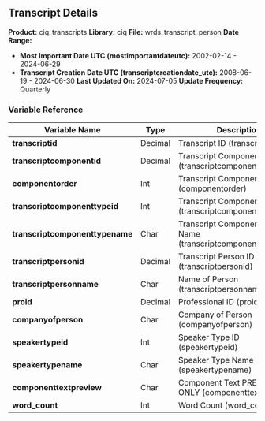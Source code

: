 ## Transcript Details
**Product:** ciq_transcripts
**Library:** ciq
**File:** wrds_transcript_person
**Date Range:**
  - **Most Important Date UTC (mostimportantdateutc):** 2002-02-14 - 2024-06-29
  - **Transcript Creation Date UTC (transcriptcreationdate_utc):** 2008-06-19 - 2024-06-30
**Last Updated On:** 2024-07-05
**Update Frequency:** Quarterly
### Variable Reference
| Variable Name                  | Type    | Description                                       |
|--------------------------------|---------|---------------------------------------------------|
| **transcriptid**               | Decimal | Transcript ID (transcriptid)                      |
| **transcriptcomponentid**      | Decimal | Transcript Component ID (transcriptcomponentid)   |
| **componentorder**             | Int     | Transcript Component Order (componentorder)       |
| **transcriptcomponenttypeid**  | Int     | Transcript Component Type ID (transcriptcomponenttypeid) |
| **transcriptcomponenttypename**| Char    | Transcript Component Type Name (transcriptcomponenttypename) |
| **transcriptpersonid**         | Decimal | Transcript Person ID (transcriptpersonid)         |
| **transcriptpersonname**       | Char    | Name of Person (transcriptpersonname)             |
| **proid**                      | Decimal | Professional ID (proid)                           |
| **companyofperson**            | Char    | Company of Person (companyofperson)               |
| **speakertypeid**              | Int     | Speaker Type ID (speakertypeid)                   |
| **speakertypename**            | Char    | Speaker Type Name (speakertypename)               |
| **componenttextpreview**       | Char    | Component Text PREVIEW ONLY (componenttextpreview)|
| **word_count**                 | Int     | Word Count (word_count)                           |
